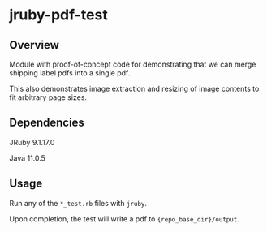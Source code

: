 # jruby-pdf-test

## Overview

Module with proof-of-concept code for demonstrating that we can merge shipping label pdfs into a single pdf. 

This also demonstrates image extraction and resizing of image contents to fit arbitrary page sizes.

## Dependencies

JRuby 9.1.17.0

Java 11.0.5

## Usage

Run any of the `*_test.rb` files with `jruby`.

Upon completion, the test will write a pdf to `{repo_base_dir}/output`.
